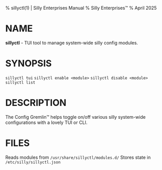 % sillyctl(1) | Silly Enterprises Manual
% Silly Enterprises™
% April 2025

# NAME

**sillyctl** - TUI tool to manage system-wide silly config modules.

# SYNOPSIS

`sillyctl tui`
`sillyctl enable <module>`
`sillyctl disable <module>`
`sillyctl list`

# DESCRIPTION

The Config Gremlin™ helps toggle on/off various silly system-wide configurations with a lovely TUI or CLI.

# FILES

Reads modules from `/usr/share/sillyctl/modules.d/`
Stores state in `/etc/silly/sillyctl.json`
